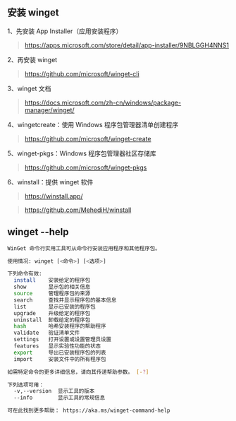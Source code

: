 ## 安装 winget

1、先安装 App Installer（应用安装程序）

> https://apps.microsoft.com/store/detail/app-installer/9NBLGGH4NNS1

2、再安装 winget

> https://github.com/microsoft/winget-cli

3、winget 文档

> https://docs.microsoft.com/zh-cn/windows/package-manager/winget/

4、wingetcreate：使用 Windows 程序包管理器清单创建程序

> https://github.com/microsoft/winget-create

5、winget-pkgs：Windows 程序包管理器社区存储库

> https://github.com/microsoft/winget-pkgs

6、winstall：提供 winget 软件

> https://winstall.app/

> https://github.com/MehediH/winstall

## winget --help

```sh
WinGet 命令行实用工具可从命令行安装应用程序和其他程序包。

使用情况: winget [<命令>] [<选项>]

下列命令有效:
  install    安装给定的程序包
  show       显示包的相关信息
  source     管理程序包的来源
  search     查找并显示程序包的基本信息
  list       显示已安装的程序包
  upgrade    升级给定的程序包
  uninstall  卸载给定的程序包
  hash       哈希安装程序的帮助程序
  validate   验证清单文件
  settings   打开设置或设置管理员设置
  features   显示实验性功能的状态
  export     导出已安装程序包的列表
  import     安装文件中的所有程序包

如需特定命令的更多详细信息，请向其传递帮助参数。 [-?]

下列选项可用：
  -v,--version  显示工具的版本
  --info        显示工具的常规信息

可在此找到更多帮助： https://aka.ms/winget-command-help
```
